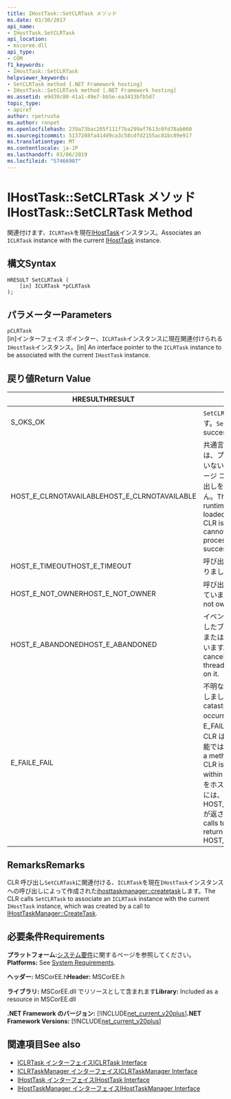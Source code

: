 ```yaml
---
title: IHostTask::SetCLRTask メソッド
ms.date: 03/30/2017
api_name:
- IHostTask.SetCLRTask
api_location:
- mscoree.dll
api_type:
- COM
f1_keywords:
- IHostTask::SetCLRTask
helpviewer_keywords:
- SetCLRTask method [.NET Framework hosting]
- IHostTask::SetCLRTask method [.NET Framework hosting]
ms.assetid: e9d39c80-41a1-49e7-bb5e-ea3433bfb5d7
topic_type:
- apiref
author: rpetrusha
ms.author: ronpet
ms.openlocfilehash: 239a73bac205f111f7ba299af7613c0fd78ab060
ms.sourcegitcommit: 5137208fa414d9ca3c58cdfd2155ac81bc89e917
ms.translationtype: MT
ms.contentlocale: ja-JP
ms.lasthandoff: 03/06/2019
ms.locfileid: "57466907"
---
```

# <a name="ihosttasksetclrtask-method"></a><span data-ttu-id="2f9f4-102">IHostTask::SetCLRTask メソッド</span><span class="sxs-lookup"><span data-stu-id="2f9f4-102">IHostTask::SetCLRTask Method</span></span>
<span data-ttu-id="2f9f4-103">関連付けます、`ICLRTask`を現在[IHostTask](../../../../docs/framework/unmanaged-api/hosting/ihosttask-interface.md)インスタンス。</span><span class="sxs-lookup"><span data-stu-id="2f9f4-103">Associates an `ICLRTask` instance with the current [IHostTask](../../../../docs/framework/unmanaged-api/hosting/ihosttask-interface.md) instance.</span></span>  
  
## <a name="syntax"></a><span data-ttu-id="2f9f4-104">構文</span><span class="sxs-lookup"><span data-stu-id="2f9f4-104">Syntax</span></span>  
  
```  
HRESULT SetCLRTask (  
    [in] ICLRTask *pCLRTask  
);  
```  
  
## <a name="parameters"></a><span data-ttu-id="2f9f4-105">パラメーター</span><span class="sxs-lookup"><span data-stu-id="2f9f4-105">Parameters</span></span>  
 `pCLRTask`  
 <span data-ttu-id="2f9f4-106">[in]インターフェイス ポインター、`ICLRTask`インスタンスに現在関連付けられる`IHostTask`インスタンス。</span><span class="sxs-lookup"><span data-stu-id="2f9f4-106">[in] An interface pointer to the `ICLRTask` instance to be associated with the current `IHostTask` instance.</span></span>  
  
## <a name="return-value"></a><span data-ttu-id="2f9f4-107">戻り値</span><span class="sxs-lookup"><span data-stu-id="2f9f4-107">Return Value</span></span>  
  
|<span data-ttu-id="2f9f4-108">HRESULT</span><span class="sxs-lookup"><span data-stu-id="2f9f4-108">HRESULT</span></span>|<span data-ttu-id="2f9f4-109">説明</span><span class="sxs-lookup"><span data-stu-id="2f9f4-109">Description</span></span>|  
|-------------|-----------------|  
|<span data-ttu-id="2f9f4-110">S_OK</span><span class="sxs-lookup"><span data-stu-id="2f9f4-110">S_OK</span></span>|<span data-ttu-id="2f9f4-111">`SetCLRTask` 正常に返されます。</span><span class="sxs-lookup"><span data-stu-id="2f9f4-111">`SetCLRTask` returned successfully.</span></span>|  
|<span data-ttu-id="2f9f4-112">HOST_E_CLRNOTAVAILABLE</span><span class="sxs-lookup"><span data-stu-id="2f9f4-112">HOST_E_CLRNOTAVAILABLE</span></span>|<span data-ttu-id="2f9f4-113">共通言語ランタイム (CLR) は、プロセスに読み込まれていないか、CLR は状態をマネージ コードを実行または呼び出しを正常に処理ができません。</span><span class="sxs-lookup"><span data-stu-id="2f9f4-113">The common language runtime (CLR) has not been loaded into a process, or the CLR is in a state in which it cannot run managed code or process the call successfully.</span></span>|  
|<span data-ttu-id="2f9f4-114">HOST_E_TIMEOUT</span><span class="sxs-lookup"><span data-stu-id="2f9f4-114">HOST_E_TIMEOUT</span></span>|<span data-ttu-id="2f9f4-115">呼び出しがタイムアウトになりました。</span><span class="sxs-lookup"><span data-stu-id="2f9f4-115">The call timed out.</span></span>|  
|<span data-ttu-id="2f9f4-116">HOST_E_NOT_OWNER</span><span class="sxs-lookup"><span data-stu-id="2f9f4-116">HOST_E_NOT_OWNER</span></span>|<span data-ttu-id="2f9f4-117">呼び出し元がロックを所有していません。</span><span class="sxs-lookup"><span data-stu-id="2f9f4-117">The caller does not own the lock.</span></span>|  
|<span data-ttu-id="2f9f4-118">HOST_E_ABANDONED</span><span class="sxs-lookup"><span data-stu-id="2f9f4-118">HOST_E_ABANDONED</span></span>|<span data-ttu-id="2f9f4-119">イベントがキャンセルされましたブロックされたスレッドまたはファイバーが待機しています。</span><span class="sxs-lookup"><span data-stu-id="2f9f4-119">An event was canceled while a blocked thread or fiber was waiting on it.</span></span>|  
|<span data-ttu-id="2f9f4-120">E_FAIL</span><span class="sxs-lookup"><span data-stu-id="2f9f4-120">E_FAIL</span></span>|<span data-ttu-id="2f9f4-121">不明な致命的なエラーが発生しました。</span><span class="sxs-lookup"><span data-stu-id="2f9f4-121">An unknown catastrophic failure occurred.</span></span> <span data-ttu-id="2f9f4-122">メソッドには、E_FAIL が返される、ときに、CLR は、プロセス内で使用可能ではなくなりました。</span><span class="sxs-lookup"><span data-stu-id="2f9f4-122">When a method returns E_FAIL, the CLR is no longer usable within the process.</span></span> <span data-ttu-id="2f9f4-123">メソッドをホストする後続の呼び出しには、HOST_E_CLRNOTAVAILABLE が返されます。</span><span class="sxs-lookup"><span data-stu-id="2f9f4-123">Subsequent calls to hosting methods return HOST_E_CLRNOTAVAILABLE.</span></span>|  
  
## <a name="remarks"></a><span data-ttu-id="2f9f4-124">Remarks</span><span class="sxs-lookup"><span data-stu-id="2f9f4-124">Remarks</span></span>  
 <span data-ttu-id="2f9f4-125">CLR 呼び出し`SetCLRTask`に関連付ける、`ICLRTask`を現在`IHostTask`インスタンスへの呼び出しによって作成された[ihosttaskmanager::createtask](../../../../docs/framework/unmanaged-api/hosting/ihosttaskmanager-createtask-method.md)します。</span><span class="sxs-lookup"><span data-stu-id="2f9f4-125">The CLR calls `SetCLRTask` to associate an `ICLRTask` instance with the current `IHostTask` instance, which was created by a call to [IHostTaskManager::CreateTask](../../../../docs/framework/unmanaged-api/hosting/ihosttaskmanager-createtask-method.md).</span></span>  
  
## <a name="requirements"></a><span data-ttu-id="2f9f4-126">必要条件</span><span class="sxs-lookup"><span data-stu-id="2f9f4-126">Requirements</span></span>  
 <span data-ttu-id="2f9f4-127">**プラットフォーム:**[システム要件](../../../../docs/framework/get-started/system-requirements.md)に関するページを参照してください。</span><span class="sxs-lookup"><span data-stu-id="2f9f4-127">**Platforms:** See [System Requirements](../../../../docs/framework/get-started/system-requirements.md).</span></span>  
  
 <span data-ttu-id="2f9f4-128">**ヘッダー:** MSCorEE.h</span><span class="sxs-lookup"><span data-stu-id="2f9f4-128">**Header:** MSCorEE.h</span></span>  
  
 <span data-ttu-id="2f9f4-129">**ライブラリ:** MSCorEE.dll でリソースとして含まれます</span><span class="sxs-lookup"><span data-stu-id="2f9f4-129">**Library:** Included as a resource in MSCorEE.dll</span></span>  
  
 <span data-ttu-id="2f9f4-130">**.NET Framework のバージョン:** [!INCLUDE[net_current_v20plus](../../../../includes/net-current-v20plus-md.md)]</span><span class="sxs-lookup"><span data-stu-id="2f9f4-130">**.NET Framework Versions:** [!INCLUDE[net_current_v20plus](../../../../includes/net-current-v20plus-md.md)]</span></span>  
  
## <a name="see-also"></a><span data-ttu-id="2f9f4-131">関連項目</span><span class="sxs-lookup"><span data-stu-id="2f9f4-131">See also</span></span>
- [<span data-ttu-id="2f9f4-132">ICLRTask インターフェイス</span><span class="sxs-lookup"><span data-stu-id="2f9f4-132">ICLRTask Interface</span></span>](../../../../docs/framework/unmanaged-api/hosting/iclrtask-interface.md)
- [<span data-ttu-id="2f9f4-133">ICLRTaskManager インターフェイス</span><span class="sxs-lookup"><span data-stu-id="2f9f4-133">ICLRTaskManager Interface</span></span>](../../../../docs/framework/unmanaged-api/hosting/iclrtaskmanager-interface.md)
- [<span data-ttu-id="2f9f4-134">IHostTask インターフェイス</span><span class="sxs-lookup"><span data-stu-id="2f9f4-134">IHostTask Interface</span></span>](../../../../docs/framework/unmanaged-api/hosting/ihosttask-interface.md)
- [<span data-ttu-id="2f9f4-135">IHostTaskManager インターフェイス</span><span class="sxs-lookup"><span data-stu-id="2f9f4-135">IHostTaskManager Interface</span></span>](../../../../docs/framework/unmanaged-api/hosting/ihosttaskmanager-interface.md)
